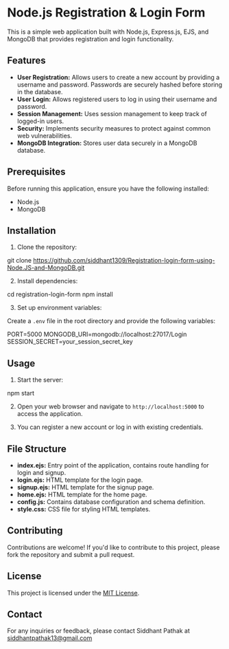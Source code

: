 # Node.js Registration & Login Form

This is a simple web application built with Node.js, Express.js, EJS, and MongoDB that provides registration and login functionality.

## Features

- **User Registration:** Allows users to create a new account by providing a username and password. Passwords are securely hashed before storing in the database.
- **User Login:** Allows registered users to log in using their username and password.
- **Session Management:** Uses session management to keep track of logged-in users.
- **Security:** Implements security measures to protect against common web vulnerabilities.
- **MongoDB Integration:** Stores user data securely in a MongoDB database.

## Prerequisites

Before running this application, ensure you have the following installed:

- Node.js
- MongoDB

## Installation

1. Clone the repository:

git clone https://github.com/siddhant1309/Registration-login-form-using-Node.JS-and-MongoDB.git


2. Install dependencies:

cd registration-login-form
npm install


3. Set up environment variables:

Create a `.env` file in the root directory and provide the following variables:

PORT=5000
MONGODB_URI=mongodb://localhost:27017/Login
SESSION_SECRET=your_session_secret_key


## Usage

1. Start the server:

npm start


2. Open your web browser and navigate to `http://localhost:5000` to access the application.

3. You can register a new account or log in with existing credentials.

## File Structure

- **index.ejs:** Entry point of the application, contains route handling for login and signup.
- **login.ejs:** HTML template for the login page.
- **signup.ejs:** HTML template for the signup page.
- **home.ejs:** HTML template for the home page.
- **config.js:** Contains database configuration and schema definition.
- **style.css:** CSS file for styling HTML templates.

## Contributing

Contributions are welcome! If you'd like to contribute to this project, please fork the repository and submit a pull request.

## License

This project is licensed under the [MIT License](LICENSE).


## Contact

For any inquiries or feedback, please contact Siddhant Pathak at siddhantpathak13@gmail.com
